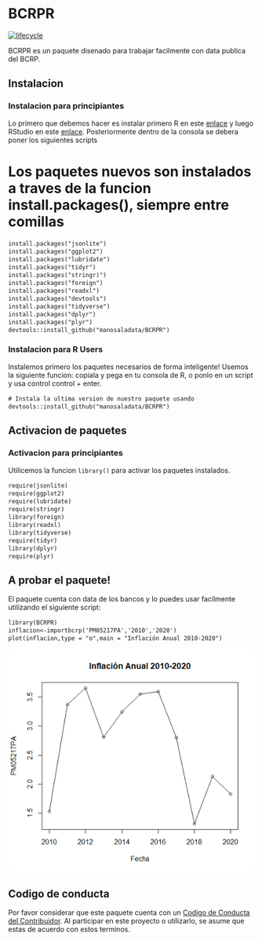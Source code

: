 <!-- README.md is generated from README.Rmd. Please edit that file -->
BCRPR 
=============================================================================

[![lifecycle](https://img.shields.io/badge/lifecycle-maturing-blue.svg)](https://www.tidyverse.org/lifecycle/#maturing)

BCRPR es un paquete disenado para trabajar facilmente con data publica del
BCRP.

Instalacion
-----------

### Instalacion para principiantes

Lo primero que debemos hacer es instalar primero R en este
[enlace](https://cran.r-project.org/bin/windows/base/) y luego RStudio
en este [enlace](https://download1.rstudio.org/RStudio-1.1.453.exe).
Posteriormente dentro de la consola se debera poner los siguientes
scripts

# Los paquetes nuevos son instalados a traves de la funcion install.packages(), siempre entre comillas

    install.packages("jsonlite")
    install.packages("ggplot2")
    install.packages("lubridate")
    install.packages("tidyr")
    install.packages("stringr)")
    install.packages("foreign")
    install.packages("readxl")
    install.packages("devtools")
    install.packages("tidyverse")
    install.packages("dplyr")
    install.packages("plyr")
    devtools::install_github("manosaladata/BCRPR")

### Instalacion para R Users

Instalemos primero los paquetes necesarios de forma inteligente! Usemos
la siguiente funcion: copiala y pega en tu consola de R, o ponlo en un
script y usa control control + enter.

    # Instala la ultima version de nuestro paquete usando
    devtools::install_github("manosaladata/BCRPR")

Activacion de paquetes
----------------------

### Activacion para principiantes

Utilicemos la funcion `library()` para activar los paquetes instalados.

    require(jsonlite)
    require(ggplot2)
    require(lubridate)
    require(stringr)
    library(foreign)
    library(readxl)
    library(tidyverse)
    require(tidyr)
    library(dplyr)
    require(plyr)


A probar el paquete!
--------------------

El paquete cuenta con data de los bancos y lo puedes usar facilmente
utilizando el siguiente script:

    library(BCRPR)
    inflacion<-importbcrp('PM05217PA','2010','2020')
    plot(inflacion,type = "o",main = "Inflación Anual 2010-2020")


![Aquí la descripción de la imagen por si no carga](https://github.com/manosaladata/BCRPR/blob/master/BCRPR/man/Rplot.png)


Codigo de conducta
------------------

Por favor considerar que este paquete cuenta con un [Codigo de Conducta
del Contribuidor](CODE_OF_CONDUCT.md). Al participar en este proyecto o
utilizarlo, se asume que estas de acuerdo con estos terminos.

